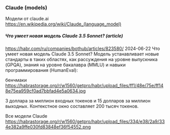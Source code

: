 ### Claude (models)
Модели от claude.ai
https://en.wikipedia.org/wiki/Claude_(language_model)




##### Что умеет новая модель Claude 3.5 Sonnet? (article)
https://habr.com/ru/companies/bothub/articles/823580/
2024-06-22   Что умеет новая модель Claude 3.5 Sonnet?
Модель устанавливает новые стандарты в таких областях, как рассуждения на уровне выпускника (GPQA), знания на уровне бакалавра (MMLU) и навыки программирования (HumanEval):

бенчмаки 
https://habrastorage.org/r/w1560/getpro/habr/upload_files/ff1/48e/75e/ff148e75ea959cf0ad7bbfad4e5a0634.jpg

3 доллара за миллион входных токенов и 15 долларов за миллион выходных. Контекстное окно составляет 200 тысяч токенов.

Все модели Claude
https://habrastorage.org/r/w1560/getpro/habr/upload_files/334/e38/2a9/334e382a9ffe030fd83848ef36f54552.png


